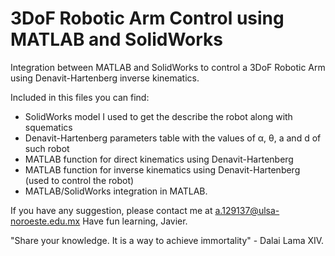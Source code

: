 # 3DoF Robotic Arm Control using MATLAB and SolidWorks

Integration between MATLAB and SolidWorks to control a 3DoF Robotic Arm using Denavit-Hartenberg inverse kinematics.

Included in this files you can find:
  - SolidWorks model I used to get the describe the robot along with squematics
  - Denavit-Hartenberg parameters table with the values of α, θ, a and d of such robot
  - MATLAB function for direct kinematics using Denavit-Hartenberg
  - MATLAB function for inverse kinematics using Denavit-Hartenberg (used to control the robot)
  - MATLAB/SolidWorks integration in MATLAB.
  
If you have any suggestion, please contact me at a.129137@ulsa-noroeste.edu.mx
Have fun learning,
Javier.

"Share your knowledge. It is a way to achieve immortality" - Dalai Lama XIV.
